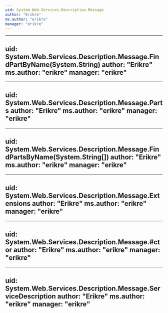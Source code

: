 ```yaml
---
uid: System.Web.Services.Description.Message
author: "Erikre"
ms.author: "erikre"
manager: "erikre"
---
```


---
uid: System.Web.Services.Description.Message.FindPartByName(System.String)
author: "Erikre"
ms.author: "erikre"
manager: "erikre"
---

---
uid: System.Web.Services.Description.Message.Parts
author: "Erikre"
ms.author: "erikre"
manager: "erikre"
---

---
uid: System.Web.Services.Description.Message.FindPartsByName(System.String[])
author: "Erikre"
ms.author: "erikre"
manager: "erikre"
---

---
uid: System.Web.Services.Description.Message.Extensions
author: "Erikre"
ms.author: "erikre"
manager: "erikre"
---

---
uid: System.Web.Services.Description.Message.#ctor
author: "Erikre"
ms.author: "erikre"
manager: "erikre"
---

---
uid: System.Web.Services.Description.Message.ServiceDescription
author: "Erikre"
ms.author: "erikre"
manager: "erikre"
---
